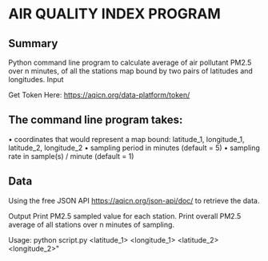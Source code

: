 

# AIR QUALITY INDEX PROGRAM

## Summary
Python command line program to calculate average of air pollutant PM2.5 over n minutes, of
all the stations map bound by two pairs of latitudes and longitudes.
Input

Get Token Here: https://aqicn.org/data-platform/token/

## The command line program takes:
• coordinates that would represent a map bound: latitude_1, longitude_1,
latitude_2, longitude_2
• sampling period in minutes (default = 5)
• sampling rate in sample(s) / minute (default = 1)

## Data
Using the free JSON API https://aqicn.org/json-api/doc/ to retrieve the data.

Output
Print PM2.5 sampled value for each station.
Print overall PM2.5 average of all stations over n minutes of sampling.

Usage: python script.py <latitude_1> <longitude_1> <latitude_2> <longitude_2>"


